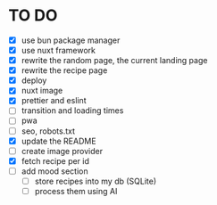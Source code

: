 # TO DO

- [x] use bun package manager
- [x] use nuxt framework
- [x] rewrite the random page, the current landing page
- [x] rewrite the recipe page
- [x] deploy
- [x] nuxt image
- [x] prettier and eslint
- [ ] transition and loading times
- [ ] pwa
- [ ] seo, robots.txt
- [x] update the README
- [ ] create image provider
- [x] fetch recipe per id
- [ ] add mood section
  - [ ] store recipes into my db (SQLite)
  - [ ] process them using AI
